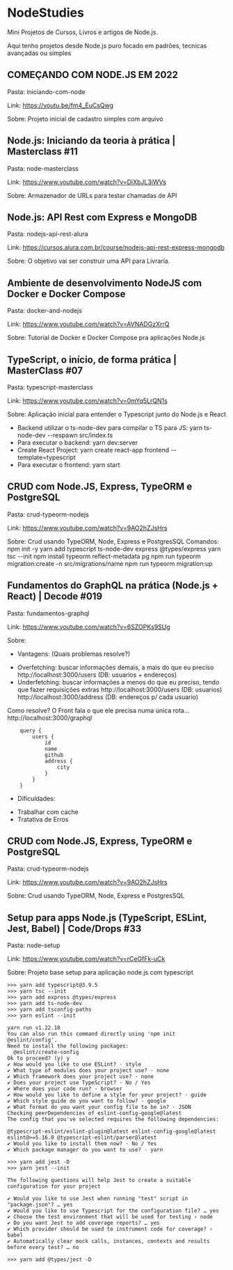 # NodeStudies

Mini Projetos de Cursos, Livros e artigos de Node.js.

Aqui tenho projetos desde Node.js puro focado em padrões, tecnicas avançadas ou simples

## COMEÇANDO COM NODE.JS EM 2022
Pasta: iniciando-com-node

Link: https://youtu.be/fm4_EuCsQwg

Sobre: Projeto inicial de cadastro simples com arquivo

## Node.js: Iniciando da teoria à prática | Masterclass #11
Pasta: node-masterclass

Link: https://www.youtube.com/watch?v=DiXbJL3iWVs

Sobre: Armazenador de URLs para testar chamadas de API

## Node.js: API Rest com Express e MongoDB
Pasta: nodejs-api-rest-alura

Link: https://cursos.alura.com.br/course/nodejs-api-rest-express-mongodb

Sobre: O objetivo vai ser construir uma API para Livraria.

## Ambiente de desenvolvimento NodeJS com Docker e Docker Compose
Pasta: docker-and-nodejs

Link: https://www.youtube.com/watch?v=AVNADGzXrrQ

Sobre: Tutorial de Docker e Docker Compose pra aplicações Node.js


## TypeScript, o início, de forma prática | MasterClass #07
Pasta: typescript-masterclass

Link: https://www.youtube.com/watch?v=0mYq5LrQN1s

Sobre: Aplicação inicial para entender o Typescript junto do Node.js e React
* Backend utilizar o ts-node-dev para compilar o TS para JS:
    yarn ts-node-dev --respawn src/index.ts
* Para executar o backend:
    yarn dev:server
* Create React Project:
    yarn create react-app frontend --template=typescript
* Para executar o frontend:
    yarn start

## CRUD com Node.JS, Express, TypeORM e PostgreSQL
Pasta: crud-typeorm-nodejs

Link: https://www.youtube.com/watch?v=9AO2hZJsHrs

Sobre: Crud usando TypeORM, Node, Express e PostgresSQL
Comandos:
    npm init -y
    yarn add typescript ts-node-dev express @types/express
    yarn tsc --init
    npm install typeorm reflect-metadata pg
    npm run typeorm migration:create -n src/migrations/name
    npm run typeorm migration:up


## Fundamentos do GraphQL na prática (Node.js + React) | Decode #019
Pasta: fundamentos-graphql

Link: https://www.youtube.com/watch?v=6SZOPKs9SUg

Sobre:

- Vantagens: (Quais problemas resolve?)

* Overfetching: buscar informações demais, a mais do que eu preciso
    http://localhost:3000/users
    (DB: usuarios + endereços)
* Underfetching: buscar informações a menos do que eu preciso, tendo que fazer requisições extras
    http://localhost:3000/users
    (DB: usuarios)
    http://localhost:3000/address
    (DB: endereços p/ cada usuario)

Como resolve? O Front fala o que ele precisa numa única rota...
    http://localhost:3000/graphql

```gql
    query {
        users {
            id
            name
            github
            address {
                city
            }
        }
    }
```

- Dificuldades:
* Trabalhar com cache
* Tratativa de Erros


## CRUD com Node.JS, Express, TypeORM e PostgreSQL
Pasta: crud-typeorm-nodejs

Link: https://www.youtube.com/watch?v=9AO2hZJsHrs

Sobre: Crud usando TypeORM, Node, Express e PostgresSQL


## Setup para apps Node.js (TypeScript, ESLint, Jest, Babel) | Code/Drops #33
Pasta: node-setup

Link: https://www.youtube.com/watch?v=rCeGfFk-uCk

Sobre: Projeto base setup para aplicação node.js com typescript
```
>>> yarn add typescript@3.9.5
>>> yarn tsc --init
>>> yarn add express @types/express
>>> yarn add ts-node-dev
>>> yarn add tsconfig-paths
>>> yarn eslint --init

yarn run v1.22.18
You can also run this command directly using 'npm init @eslint/config'.
Need to install the following packages:
  @eslint/create-config
Ok to proceed? (y) y
✔ How would you like to use ESLint? · style
✔ What type of modules does your project use? · none
✔ Which framework does your project use? · none
✔ Does your project use TypeScript? · No / Yes
✔ Where does your code run? · browser
✔ How would you like to define a style for your project? · guide
✔ Which style guide do you want to follow? · google
✔ What format do you want your config file to be in? · JSON
Checking peerDependencies of eslint-config-google@latest
The config that you've selected requires the following dependencies:

@typescript-eslint/eslint-plugin@latest eslint-config-google@latest eslint@>=5.16.0 @typescript-eslint/parser@latest
✔ Would you like to install them now? · No / Yes
✔ Which package manager do you want to use? · yarn

>>> yarn add jest -D
>>> yarn jest --init

The following questions will help Jest to create a suitable configuration for your project

✔ Would you like to use Jest when running "test" script in "package.json"? … yes
✔ Would you like to use Typescript for the configuration file? … yes
✔ Choose the test environment that will be used for testing › node
✔ Do you want Jest to add coverage reports? … yes
✔ Which provider should be used to instrument code for coverage? › babel
✔ Automatically clear mock calls, instances, contexts and results before every test? … no

>>> yarn add @types/jest -D
```